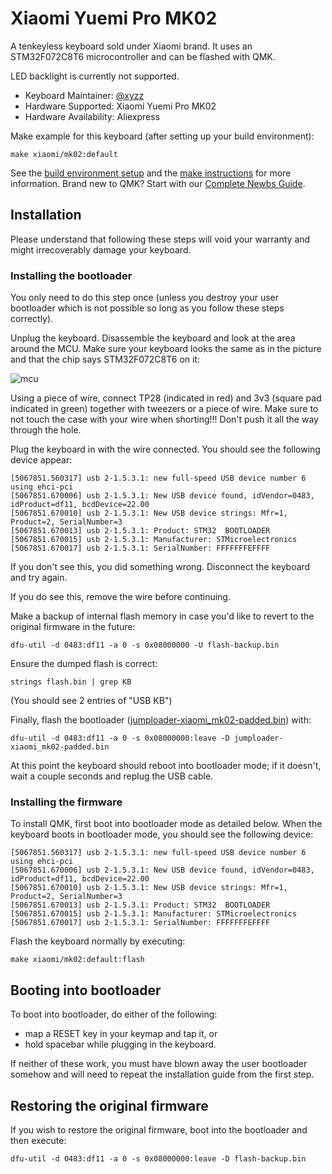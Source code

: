 # Xiaomi Yuemi Pro MK02

A tenkeyless keyboard sold under Xiaomi brand. It uses an STM32F072C8T6 microcontroller and can be flashed with QMK.

LED backlight is currently not supported.

* Keyboard Maintainer: [@xyzz](https://github.com/xyzz)
* Hardware Supported: Xiaomi Yuemi Pro MK02
* Hardware Availability: Aliexpress

Make example for this keyboard (after setting up your build environment):

    make xiaomi/mk02:default

See the [build environment setup](https://docs.qmk.fm/#/getting_started_build_tools) and the [make instructions](https://docs.qmk.fm/#/getting_started_make_guide) for more information. Brand new to QMK? Start with our [Complete Newbs Guide](https://docs.qmk.fm/#/newbs).

## Installation

Please understand that following these steps will void your warranty and might irrecoverably damage your keyboard.

### Installing the bootloader

You only need to do this step once (unless you destroy your user bootloader which is not possible so long as you follow these steps correctly).

Unplug the keyboard. Disassemble the keyboard and look at the area around the MCU. Make sure your keyboard looks the same as in the picture and that the chip says STM32F072C8T6 on it:

![mcu](https://i.imgur.com/HM8tUWU.jpg)

Using a piece of wire, connect TP28 (indicated in red) and 3v3 (square pad indicated in green) together with tweezers or a piece of wire. Make sure to not touch the case with your wire when shorting!!! Don't push it all the way through the hole.

Plug the keyboard in with the wire connected. You should see the following device appear:
```
[5067851.560317] usb 2-1.5.3.1: new full-speed USB device number 6 using ehci-pci
[5067851.670006] usb 2-1.5.3.1: New USB device found, idVendor=0483, idProduct=df11, bcdDevice=22.00
[5067851.670010] usb 2-1.5.3.1: New USB device strings: Mfr=1, Product=2, SerialNumber=3
[5067851.670013] usb 2-1.5.3.1: Product: STM32  BOOTLOADER
[5067851.670015] usb 2-1.5.3.1: Manufacturer: STMicroelectronics
[5067851.670017] usb 2-1.5.3.1: SerialNumber: FFFFFFFEFFFF
```

If you don't see this, you did something wrong. Disconnect the keyboard and try again.

If you do see this, remove the wire before continuing.

Make a backup of internal flash memory in case you'd like to revert to the original firmware in the future:
```
dfu-util -d 0483:df11 -a 0 -s 0x08000000 -U flash-backup.bin
```

Ensure the dumped flash is correct:
```
strings flash.bin | grep KB
```
(You should see 2 entries of "USB KB")

Finally, flash the bootloader ([jumploader-xiaomi_mk02-padded.bin](https://github.com/xyzz/stm32f072-keyboard-jumploader/releases/download/r1/jumploader-xiaomi_mk02-padded.bin)) with:
```
dfu-util -d 0483:df11 -a 0 -s 0x08000000:leave -D jumploader-xiaomi_mk02-padded.bin
```

At this point the keyboard should reboot into bootloader mode; if it doesn't, wait a couple seconds and replug the USB cable.

### Installing the firmware

To install QMK, first boot into bootloader mode as detailed below. When the keyboard boots in bootloader mode, you should see the following device:

```
[5067851.560317] usb 2-1.5.3.1: new full-speed USB device number 6 using ehci-pci
[5067851.670006] usb 2-1.5.3.1: New USB device found, idVendor=0483, idProduct=df11, bcdDevice=22.00
[5067851.670010] usb 2-1.5.3.1: New USB device strings: Mfr=1, Product=2, SerialNumber=3
[5067851.670013] usb 2-1.5.3.1: Product: STM32  BOOTLOADER
[5067851.670015] usb 2-1.5.3.1: Manufacturer: STMicroelectronics
[5067851.670017] usb 2-1.5.3.1: SerialNumber: FFFFFFFEFFFF
```

Flash the keyboard normally by executing:

```
make xiaomi/mk02:default:flash
```

## Booting into bootloader

To boot into bootloader, do either of the following:
- map a RESET key in your keymap and tap it, or
- hold spacebar while plugging in the keyboard.

If neither of these work, you must have blown away the user bootloader somehow and will need to repeat the installation guide from the first step.

## Restoring the original firmware

If you wish to restore the original firmware, boot into the bootloader and then execute:

```
dfu-util -d 0483:df11 -a 0 -s 0x08000000:leave -D flash-backup.bin
```

